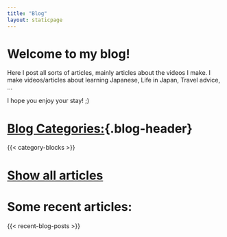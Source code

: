 ```yaml
---
title: "Blog"
layout: staticpage
---
```

# Welcome to my blog!

Here I post all sorts of articles, mainly articles about the videos I make. I make videos/articles about learning Japanese, Life in Japan, Travel advice, ...

I hope you enjoy your stay! ;)

# [Blog Categories:](/categories/){.blog-header}
{{< category-blocks >}}

# [Show all articles](/posts/)

# Some recent articles:

{{< recent-blog-posts >}}

